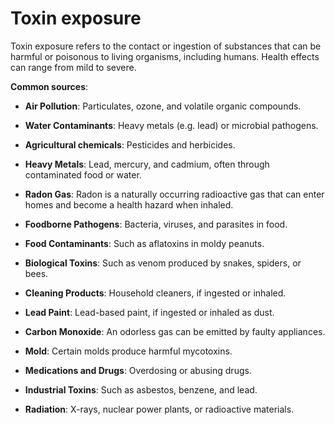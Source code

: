 # Toxin exposure

Toxin exposure refers to the contact or ingestion of substances that can be harmful or poisonous to living organisms, including humans. Health effects can range from mild to severe.

**Common sources**:

* **Air Pollution**: Particulates, ozone, and volatile organic compounds.

* **Water Contaminants**: Heavy metals (e.g. lead) or microbial pathogens.

* **Agricultural chemicals**: Pesticides and herbicides.

* **Heavy Metals**: Lead, mercury, and cadmium, often through contaminated food or water.
  
* **Radon Gas**: Radon is a naturally occurring radioactive gas that can enter homes and become a health hazard when inhaled.

* **Foodborne Pathogens**: Bacteria, viruses, and parasites in food.

* **Food Contaminants**: Such as aflatoxins in moldy peanuts.

* **Biological Toxins**: Such as venom produced by snakes, spiders, or bees.

* **Cleaning Products**: Household cleaners, if ingested or inhaled.
  
* **Lead Paint**: Lead-based paint, if ingested or inhaled as dust.

* **Carbon Monoxide**: An odorless gas can be emitted by faulty appliances.

* **Mold**: Certain molds produce harmful mycotoxins.

* **Medications and Drugs**: Overdosing or abusing drugs.

* **Industrial Toxins**: Such as asbestos, benzene, and lead.

* **Radiation**: X-rays, nuclear power plants, or radioactive materials.